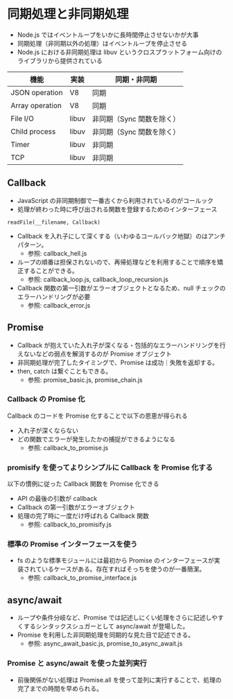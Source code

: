 # 同期処理と非同期処理

- Node.js ではイベントループをいかに長時間停止させないかが大事
- 同期処理（非同期以外の処理）はイベントループを停止させる
- Node.js における非同期処理は libuv というクロスプラットフォーム向けのライブラリから提供されている

| 機能            | 実装  | 同期・非同期              |
| --------------- | ----- | ------------------------- |
| JSON operation  | V8    | 同期                      |
| Array operation | V8    | 同期                      |
| File I/O        | libuv | 非同期（Sync 関数を除く） |
| Child process   | libuv | 非同期（Sync 関数を除く） |
| Timer           | libuv | 非同期                    |
| TCP             | libuv | 非同期                    |

## Callback

- JavaScript の非同期制御で一番古くから利用されているのがコールック
- 処理が終わった時に呼び出される関数を登録するためのインターフェース

```
readFile(__filename, Callback)
```

- Callback を入れ子にして深くする（いわゆるコールバック地獄）のはアンチパターン。
  - 参照: callback_hell.js
- ループの順番は担保されないので、再帰処理などを利用することで順序を矯正することができる。
  - 参照: callback_loop.js, callback_loop_recursion.js
- Callback 関数の第一引数がエラーオブジェクトとなるため、null チェックのエラーハンドリングが必要
  - 参照: callback_error.js

## Promise

- Callback が抱えていた入れ子が深くなる・包括的なエラーハンドリングを行えないなどの弱点を解消するのが Promise オブジェクト
- 非同期処理が完了したタイミングで、Promise は成功｜失敗を返却する。
- then, catch は繋ぐこともできる。
  - 参照: promise_basic.js, promise_chain.js

### Callback の Promise 化

Callback のコードを Promise 化することで以下の恩恵が得られる

- 入れ子が深くならない
- どの関数でエラーが発生したかの捕捉ができるようになる
  - 参照: callback_to_promise.js

### promisify を使ってよりシンプルに Callback を Promise 化する

以下の慣例に従った Callback 関数を Promise 化できる

- API の最後の引数が callback
- Callback の第一引数がエラーオブジェクト
- 処理の完了時に一度だけ呼ばれる Callback 関数
  - 参照: callback_to_promisify.js

### 標準の Promise インターフェースを使う

- fs のような標準モジュールには最初から Promise のインターフェースが実装されているケースがある。存在すればそっちを使うのが一番簡潔。
  - 参照: callback_to_promise_interface.js

## async/await

- ループや条件分岐など、Promise では記述しにくい処理をさらに記述しやすくするシンタックスシュガーとして async/await が登場した。
- Promise を利用した非同期処理を同期的な見た目で記述できる。
  - 参照: async_await_basic.js, promise_to_async_await.js

### Promise と async/await を使った並列実行

- 前後関係がない処理は Promise.all を使って並列に実行することで、処理の完了までの時間を早められる。
